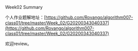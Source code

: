 Week02 Summary

个人作业题解地址：[https://github.com/Rovango/algorithm007-class01/tree/master/Week_02/G20200343040337](https://github.com/Rovango/algorithm007-class01/tree/master/Week_02/G20200343040337)

欢迎review。



